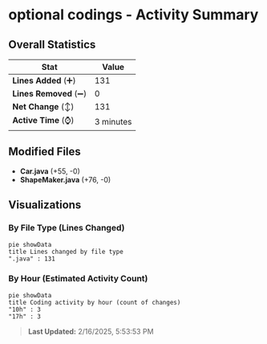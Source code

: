 # optional codings - Activity Summary 

## Overall Statistics

| Stat                   | Value                                                             |
| ---------------------- | ----------------------------------------------------------------- |
| **Lines Added** (➕)   | 131                                          |
| **Lines Removed** (➖) | 0                                        |
| **Net Change** (↕)    | 131                |
| **Active Time** (⌚)   | 3 minutes |


## Modified Files
- **Car.java** (+55, -0)
- **ShapeMaker.java** (+76, -0)

## Visualizations

### By File Type (Lines Changed)

```mermaid
pie showData
title Lines changed by file type
".java" : 131
```

### By Hour (Estimated Activity Count)

```mermaid
pie showData
title Coding activity by hour (count of changes)
"10h" : 3
"17h" : 3
```


> **Last Updated:** 2/16/2025, 5:53:53 PM